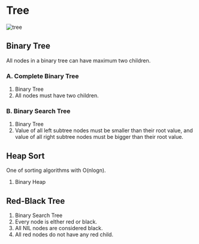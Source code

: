 # Tree
![tree](https://github.com/reruo321/CPP-Self-Study/assets/48712088/65727cef-1156-4684-9482-43080d3067e8)

## Binary Tree
All nodes in a binary tree can have maximum two children.

### A. Complete Binary Tree
1. Binary Tree
2. All nodes must have two children.
### B. Binary Search Tree
1. Binary Tree
2. Value of all left subtree nodes must be smaller than their root value, and value of all right subtree nodes must be bigger than their root value.
## Heap Sort
One of sorting algorithms with O(nlogn).

1. Binary Heap

## Red-Black Tree
1. Binary Search Tree
2. Every node is elther red or black.
3. All NIL nodes are considered black.
4. All red nodes do not have any red child.
